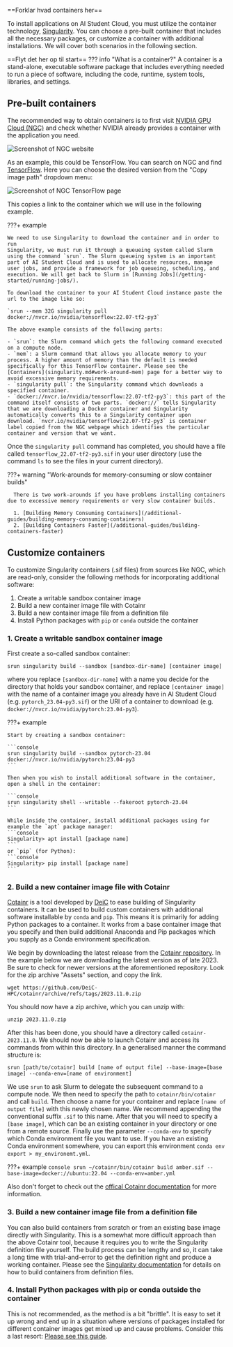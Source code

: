 ==Forklar hvad containers her==


To install applications on AI Student Cloud, you must utilize the container technology, [Singularity](https://docs.sylabs.io/guides/3.5/user-guide/introduction.html). You can choose a pre-built container that includes all the necessary packages, or customize a container with additional installations. We will cover both scenarios in the following section.

==Flyt det her op til start==
??? info "What is a container?"
    A container is a stand-alone, executable software package that includes everything needed to run a piece of software, including the code, runtime, system tools, libraries, and settings.   

## Pre-built containers

The recommended way to obtain containers is to first visit [NVIDIA GPU
Cloud (NGC)](https://catalog.ngc.nvidia.com/) and check whether NVIDIA
already provides a container with the application you need.

![Screenshot of NGC website](/assets/img/ngc.png)

As an example, this could be TensorFlow. You can search on NGC and
find
[TensorFlow](https://catalog.ngc.nvidia.com/orgs/nvidia/containers/tensorflow). Here
you can choose the desired version from the "Copy image path" dropdown menu:

![Screenshot of NGC TensorFlow page](/assets/img/ngc-tf-detail.png)

This copies a link to the container which we will use in the following example.

???+ example

    We need to use Singularity to download the container and in order to run
    Singularity, we must run it through a queueing system called Slurm using the command `srun`. The Slurm queueing system is an important part of AI Student Cloud and is used to allocate resources, manage user jobs, and provide a framework for job queueing, scheduling, and execution. We will get back to Slurm in [Running Jobs](/getting-started/running-jobs/).

    To download the container to your AI Student Cloud instance paste the url to the image like so:

    `srun --mem 32G singularity pull docker://nvcr.io/nvidia/tensorflow:22.07-tf2-py3`

    The above example consists of the following parts:

    - `srun`: the Slurm command which gets the following command executed
    on a compute node.
    - `mem`: a Slurm command that allows you allocate memory to your
    process. A higher amount of memory than the default is needed
    specifically for this TensorFlow container. Please see the
    [Containers](singularity.md#work-around-mem) page for a better way to
    avoid excessive memory requirements.
    - `singularity pull`: the Singularity command which downloads a
    specified container.
    - `docker://nvcr.io/nvidia/tensorflow:22.07-tf2-py3`: this part of the
    command itself consists of two parts. `docker://` tells Singularity
    that we are downloading a Docker container and Singularity
    automatically converts this to a Singularity container upon
    download. `nvcr.io/nvidia/tensorflow:22.07-tf2-py3` is container
    label copied from the NGC webpage which identifies the particular
    container and version that we want.

Once the `singularity pull` command has completed, you should have a
file called `tensorflow_22.07-tf2-py3.sif` in your user directory (use
the command `ls` to see the files in your current directory).

???+ warning "Work-arounds for memory-consuming or slow container builds"

      There is two work-arounds if you have problems installing containers due to excessive memory requirements or very slow container builds.

      1. [Building Memory Consuming Containers](/additional-guides/building-memory-consuming-containers)
      2. [Building Containers Faster](/additional-guides/building-containers-faster)

## Customize containers

To customize Singularity containers (.sif files) from sources like NGC, which are read-only, consider the following methods for incorporating additional software:

1. Create a writable sandbox container image
2. Build a new container image file with Cotainr
3. Build a new container image file from a definition file
4. Install Python packages with `pip` or `conda` outside the container

### 1. Create a writable sandbox container image

First create a so-called sandbox container:
```console
srun singularity build --sandbox [sandbox-dir-name] [container image]
```
where you replace `[sandbox-dir-name]` with a name you decide for the
directory that holds your sandbox container, and replace `[container
image]` with the name of a container image you already have in AI Student Cloud
(e.g. `pytorch_23.04-py3.sif`) or the URI of a container to download
(e.g. `docker://nvcr.io/nvidia/pytorch:23.04-py3`).

???+ example

    Start by creating a sandbox container:
    
	```console
	srun singularity build --sandbox pytorch-23.04 docker://nvcr.io/nvidia/pytorch:23.04-py3
    ```
	
    Then when you wish to install additional software in the container, open a shell in the container:

    ```console
    srun singularity shell --writable --fakeroot pytorch-23.04
    ```

    While inside the container, install additional packages using for
    example the `apt` package manager:
    ```console
    Singularity> apt install [package name]
    ```
    or `pip` (for Python):
    ```console
    Singularity> pip install [package name]
    ```

### 2. Build a new container image file with Cotainr

[Cotainr](https://cotainr.readthedocs.io/en/stable/index.html) is a tool developed by [DeiC](https://www.deic.dk/en/om-deic) to ease building of Singularity containers.
It can be used to build custom containers with additional software installable by `conda` and `pip`. This means it is primarily for adding Python packages to a container. 
It works from a base container image that you specify and then build additional Anaconda and Pip packages which you supply as a Conda environment specification.

We begin by downloading the latest release from the [Cotainr repository](https://github.com/DeiC-HPC/cotainr/releases). In the example below we are downloading the latest version as of late 2023. Be sure to check for newer versions at the aforementioned repository. Look for the zip archive "Assets" section, and copy the link.

```console
wget https://github.com/DeiC-HPC/cotainr/archive/refs/tags/2023.11.0.zip
```

You should now have a zip archive, which you can unzip with:
```console
unzip 2023.11.0.zip
```

After this has been done, you should have a directory called `cotainr-2023.11.0`. We should now be able to launch Cotainr and access its commands from within this directory. In a generalised manner the command structure is:
```console
srun [path/to/cotainr] build [name of output file] --base-image=[base image] --conda-env=[name of environment]
```

We use `srun` to ask Slurm to delegate the subsequent command to a compute node. 
We then need to specify the path to `cotainr/bin/cotainr` and call `build`. Then choose a name for your container and replace `[name of output file]` with this newly chosen name. We recommend appending the conventional suffix `.sif` to this name.
After that you will need to specify a `[base image]`, which can be an existing container in your directory or one from a remote source. Finally use the parameter `--conda-env` to specify which Conda environment file you want to use. If you have an existing Conda environment somewhere, you can export this environment `conda env export > my_environemt.yml`.

???+ example
    ```console
    srun ~/cotainr/bin/cotainr build amber.sif --base-image=docker://ubuntu:22.04 --conda-env=amber.yml
    ```

Also don't forget to check out the [offical Cotainr documentation]("https://cotainr.readthedocs.io/en/stable/index.html") for more information.

### 3. Build a new container image file from a definition file

You can also build containers from scratch or from an existing base
image directly with Singularity. This is a somewhat more difficult
approach than the above Cotainr tool, because it requires you to write
the Singularity definition file yourself. The build process can be
lengthy and so, it can take a long time with
trial-and-error to get the definition right and produce a working
container. Please see the [Singularity
documentation](https://docs.sylabs.io/guides/3.8/user-guide/build_a_container.html#building-containers-from-singularityce-definition-files)
for details on how to build containers from definition files.

### 4. Install Python packages with pip or conda outside the container

This is not recommended, as the method is a bit "brittle". It is easy
to set it up wrong and end up in a situation where versions of
packages installed for different container images get mixed up and
cause problems. Consider this a last resort: [Please see this
guide](../examples/pip_in_containers).

